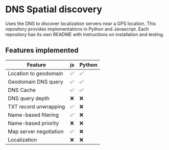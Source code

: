 # DNS Spatial discovery
Uses the DNS to discover localization servers near a GPS location. This repository provides implementations in Python and Javascript. Each repository has its own README with instructions on installation and testing.

## Features implemented

| Feature                | js                 | Python             |
| ---------------------- | ------------------ | ------------------ |
| Location to geodomain  | :white_check_mark: | :white_check_mark: |
| Geodomain DNS query    | :white_check_mark: | :white_check_mark: |
| DNS Cache              | :white_check_mark: | :white_check_mark: |
| DNS query depth        | :x:                | :x:                |
| TXT record unwrapping  | :white_check_mark: | :x:                |
| Name-based fitering    | :white_check_mark: | :x:                |
| Name-based priority    | :x:                | :x:                |
| Map server negotiation | :white_check_mark: | :x:                |
| Localization           | :x:                | :x:                |

